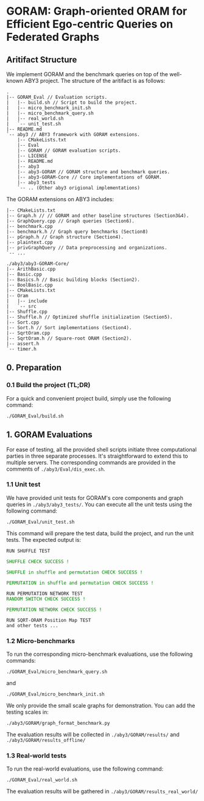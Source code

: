 # GORAM: Graph-oriented ORAM for Efficient Ego-centric Queries on Federated Graphs

## Aritifact Structure

We implement GORAM and the benchmark queries on top of the well-known ABY3 project. The structure of the aritifact is as follows:

```
.
|-- GORAM_Eval // Evaluation scripts.
|   |-- build.sh // Script to build the project.
|   |-- micro_benchmark_init.sh
|   |-- micro_benchmark_query.sh
|   |-- real_world.sh
|   `-- unit_test.sh
|-- README.md
`-- aby3 // ABY3 framework with GORAM extensions.
    |-- CMakeLists.txt
    |-- Eval
    |-- GORAM // GORAM evaluation scripts.
    |-- LICENSE
    |-- README.md
    |-- aby3
    |-- aby3-GORAM // GORAM structure and benchmark queries.
    |-- aby3-GORAM-Core // Core implementations of GORAM.
    |-- aby3_tests
    `-- .. (Other aby3 origional implementations)
```

The GORAM extensions on ABY3 includes:

```
|-- CMakeLists.txt
|-- Graph.h // // GORAM and other baseline structures (Section3&4). 
|-- GraphQuery.cpp // Graph queries (Section6).
|-- benchmark.cpp
|-- benchmark.h // Graph query benchmarks (Section8)
|-- pGraph.h // Graph structure (Section4).
|-- plaintext.cpp
|-- privGraphQuery // Data preprocessing and organizations.
`-- ...
```

```
./aby3/aby3-GORAM-Core/
|-- ArithBasic.cpp
|-- Basic.cpp
|-- Basics.h // Basic building blocks (Section2).
|-- BoolBasic.cpp
|-- CMakeLists.txt
|-- Oram
|   |-- include
|   `-- src
|-- Shuffle.cpp
|-- Shuffle.h // Optimized shuffle initialization (Section5).
|-- Sort.cpp
|-- Sort.h // Sort implementations (Section4).
|-- SqrtOram.cpp
|-- SqrtOram.h // Square-root ORAM (Section2).
|-- assert.h
`-- timer.h
```


## 0. Preparation

### 0.1 Build the project (TL;DR)

For a quick and convenient project build, simply use the following command:

```
./GORAM_Eval/build.sh
```

## 1. GORAM Evaluations

For ease of testing, all the provided shell scripts initiate three computational parties in three separate processes. It's straightforward to extend this to multiple servers. The corresponding commands are provided in the comments of ``./aby3/Eval/dis_exec.sh``.

### 1.1 Unit test
We have provided unit tests for GORAM's core components and graph queries in ``./aby3/aby3_tests/``. You can execute all the unit tests using the following command:


```
./GORAM_Eval/unit_test.sh
```

This command will prepare the test data, build the project, and run the unit tests. The expected output is:


<pre><code>RUN SHUFFLE TEST

<span style="color: green;">SHUFFLE CHECK SUCCESS ! </span>

<span style="color: green;">SHUFFLE in shuffle and permutation CHECK SUCCESS ! </span>

<span style="color: green;">PERMUTATION in shuffle and permutation CHECK SUCCESS ! </span>

RUN PERMUTATION NETWORK TEST
<span style="color: green;">RANDOM SWITCH CHECK SUCCESS ! </span>

<span style="color: green;">PERMUTATION NETWORK CHECK SUCCESS ! </span>

RUN SQRT-ORAM Position Map TEST
and other tests ...
</code></pre>


### 1.2 Micro-benchmarks

To run the corresponding micro-benchmark evaluations, use the following commands:

```
./GORAM_Eval/micro_benchmark_query.sh
```

and 

```
./GORAM_Eval/micro_benchmark_init.sh
```

We only provide the small scale graphs for demonstration. You can add the testing scales in:

```
./aby3/GORAM/graph_format_benchmark.py
```

The evaluation results will be collected in ``./aby3/GORAM/results/`` and ``./aby3/GORAM/results_offline/``


### 1.3 Real-world tests

To run the real-world evaluations, use the following command:

```
./GORAM_Eval/real_world.sh
```

The evaluation results will be gathered in ``./aby3/GORAM/results_real_world/``


